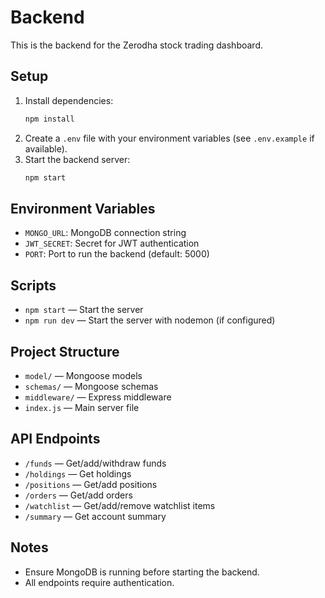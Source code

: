 # Backend

This is the backend for the Zerodha stock trading dashboard.

## Setup

1. Install dependencies:
   ```bash
   npm install
   ```
2. Create a `.env` file with your environment variables (see `.env.example` if available).
3. Start the backend server:
   ```bash
   npm start
   ```

## Environment Variables
- `MONGO_URL`: MongoDB connection string
- `JWT_SECRET`: Secret for JWT authentication
- `PORT`: Port to run the backend (default: 5000)

## Scripts
- `npm start` — Start the server
- `npm run dev` — Start the server with nodemon (if configured)

## Project Structure
- `model/` — Mongoose models
- `schemas/` — Mongoose schemas
- `middleware/` — Express middleware
- `index.js` — Main server file

## API Endpoints
- `/funds` — Get/add/withdraw funds
- `/holdings` — Get holdings
- `/positions` — Get/add positions
- `/orders` — Get/add orders
- `/watchlist` — Get/add/remove watchlist items
- `/summary` — Get account summary

## Notes
- Ensure MongoDB is running before starting the backend.
- All endpoints require authentication. 